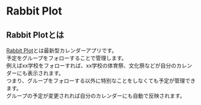 # Rabbit Plot
## Rabbit Plotとは
[Rabbit Plot](http://pandanoir.web.fc2.com/RabbitPlot)とは最新型カレンダーアプリです。  
予定をグループをフォローすることで管理します。  
例えばxx学校をフォローすれば、xx学校の体育祭、文化祭などが自分のカレンダーにも表示されます。  
つまり、グループをフォローする以外に特別なことをしなくても予定が管理できます。  
グループの予定が変更されれば自分のカレンダーにも自動で反映されます。
